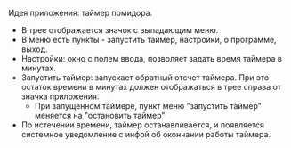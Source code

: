 Идея приложения: таймер помидора.

- В трее отображается значок с выпадающим меню.
- В меню есть пункты - запустить таймер, настройки, о программе, выход.
- Настройки: окно с полем ввода, позволяет задать время таймера в минутах.
- Запустить таймер: запускает обратный отсчет таймера. При это остаток времени в минутах должен отображаться в трее справа от значка приложения.
  - При запущенном таймере, пункт меню "запустить таймер" меняется на "остановить таймер"
- По истечении времени, таймер останавливается, и появляется системное уведомление с инфой об окончании работы таймера.